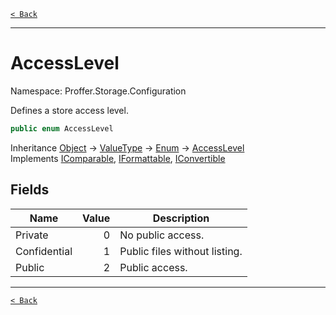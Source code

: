 [`< Back`](./)

---

# AccessLevel

Namespace: Proffer.Storage.Configuration

Defines a store access level.

```csharp
public enum AccessLevel
```

Inheritance [Object](https://docs.microsoft.com/en-us/dotnet/api/system.object) → [ValueType](https://docs.microsoft.com/en-us/dotnet/api/system.valuetype) → [Enum](https://docs.microsoft.com/en-us/dotnet/api/system.enum) → [AccessLevel](./proffer.storage.configuration.accesslevel)<br>
Implements [IComparable](https://docs.microsoft.com/en-us/dotnet/api/system.icomparable), [IFormattable](https://docs.microsoft.com/en-us/dotnet/api/system.iformattable), [IConvertible](https://docs.microsoft.com/en-us/dotnet/api/system.iconvertible)

## Fields

| Name | Value | Description |
| --- | --: | --- |
| Private | 0 | No public access. |
| Confidential | 1 | Public files without listing. |
| Public | 2 | Public access. |

---

[`< Back`](./)
